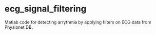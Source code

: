 # ecg_signal_filtering
Matlab code for detecting arrythmia by applying filters on ECG data from Physionet DB.

